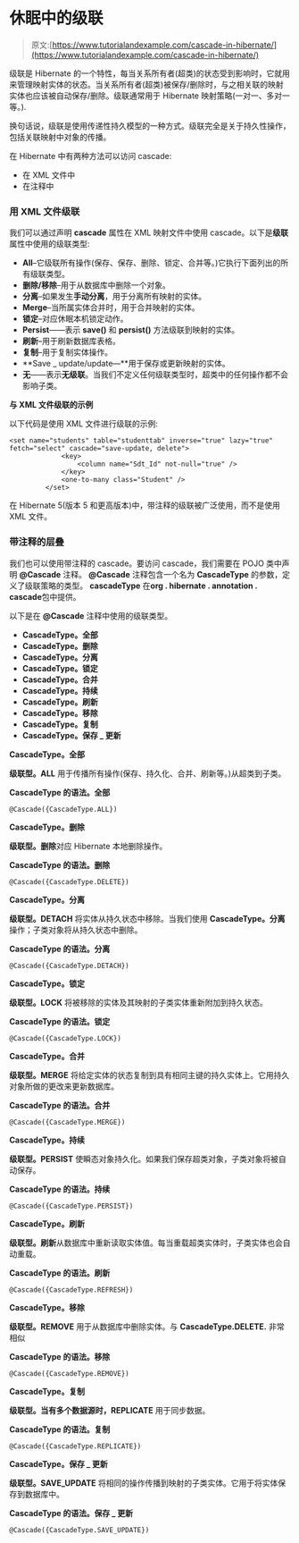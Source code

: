 # 休眠中的级联

> 原文:[https://www.tutorialandexample.com/cascade-in-hibernate/](https://www.tutorialandexample.com/cascade-in-hibernate/)

级联是 Hibernate 的一个特性，每当关系所有者(超类)的状态受到影响时，它就用来管理映射实体的状态。当关系所有者(超类)被保存/删除时，与之相关联的映射实体也应该被自动保存/删除。级联通常用于 Hibernate 映射策略(一对一、多对一等。).

换句话说，级联是使用传递性持久模型的一种方式。级联完全是关于持久性操作，包括关联映射中对象的传播。

在 Hibernate 中有两种方法可以访问 cascade:

*   在 XML 文件中
*   在注释中

### 用 XML 文件级联

我们可以通过声明 **cascade** 属性在 XML 映射文件中使用 cascade。以下是**级联**属性中使用的级联类型:

*   **All**–它级联所有操作(保存、保存、删除、锁定、合并等。)它执行下面列出的所有级联类型。
*   **删除/移除**–用于从数据库中删除一个对象。
*   **分离**–如果发生**手动分离**，用于分离所有映射的实体。
*   **Merge**–当所属实体合并时，用于合并映射的实体。
*   **锁定**–对应休眠本机锁定动作。
*   **Persist**——表示 **save()** 和 **persist()** 方法级联到映射的实体。
*   **刷新**–用于刷新数据库表格。
*   **复制**–用于复制实体操作。
*   **Save _ update/update—**用于保存或更新映射的实体。
*   **无**——表示**无级联**。当我们不定义任何级联类型时，超类中的任何操作都不会影响子类。

**与 XML 文件级联的示例**

以下代码是使用 XML 文件进行级联的示例:

```
<set name="students" table="studenttab" inverse="true" lazy="true" fetch="select" cascade="save-update, delete">
             <key>         
                 <column name="Sdt_Id" not-null="true" />
             </key>
             <one-to-many class="Student" />
         </set>  
```

在 Hibernate 5(版本 5 和更高版本)中，带注释的级联被广泛使用，而不是使用 XML 文件。

### 带注释的层叠

我们也可以使用带注释的 cascade。要访问 cascade，我们需要在 POJO 类中声明 **@Cascade** 注释。 **@Cascade** 注释包含一个名为 **CascadeType** 的参数，定义了级联策略的类型。 **cascadeType** 在**org . hibernate . annotation . cascade**包中提供。

以下是在 **@Cascade** 注释中使用的级联类型。

*   **CascadeType。全部**
*   **CascadeType。删除**
*   **CascadeType。分离**
*   **CascadeType。锁定**
*   **CascadeType。合并**
*   **CascadeType。持续**
*   **CascadeType。刷新**
*   **CascadeType。移除**
*   **CascadeType。复制**
*   **CascadeType。保存 _ 更新**

**CascadeType。全部**

**级联型。ALL** 用于传播所有操作(保存、持久化、合并、刷新等。)从超类到子类。

**CascadeType 的语法。全部**

```
@Cascade({CascadeType.ALL})
```

**CascadeType。删除**

**级联型。删除**对应 Hibernate 本地删除操作。

**CascadeType 的语法。删除**

```
@Cascade({CascadeType.DELETE})
```

**CascadeType。分离**

**级联型。DETACH** 将实体从持久状态中移除。当我们使用 **CascadeType。分离**操作；子类对象将从持久状态中删除。

**CascadeType 的语法。分离**

```
@Cascade({CascadeType.DETACH})
```

**CascadeType。锁定**

**级联型。LOCK** 将被移除的实体及其映射的子类实体重新附加到持久状态。

**CascadeType 的语法。锁定**

```
@Cascade({CascadeType.LOCK})
```

**CascadeType。合并**

**级联型。MERGE** 将给定实体的状态复制到具有相同主键的持久实体上。它用持久对象所做的更改来更新数据库。

**CascadeType 的语法。合并**

```
@Cascade({CascadeType.MERGE})
```

**CascadeType。持续**

**级联型。PERSIST** 使瞬态对象持久化。如果我们保存超类对象，子类对象将被自动保存。

**CascadeType 的语法。持续**

```
@Cascade({CascadeType.PERSIST})
```

**CascadeType。刷新**

**级联型。刷新**从数据库中重新读取实体值。每当重载超类实体时，子类实体也会自动重载。

**CascadeType 的语法。刷新**

```
@Cascade({CascadeType.REFRESH})
```

**CascadeType。移除**

**级联型。REMOVE** 用于从数据库中删除实体。与 **CascadeType.DELETE.** 非常相似

**CascadeType 的语法。移除**

```
@Cascade({CascadeType.REMOVE})
```

**CascadeType。复制**

**级联型。当有多个数据源时，REPLICATE** 用于同步数据。

**CascadeType 的语法。复制**

```
@Cascade({CascadeType.REPLICATE})
```

**CascadeType。保存 _ 更新**

**级联型。SAVE_UPDATE** 将相同的操作传播到映射的子类实体。它用于将实体保存到数据库中。

**CascadeType 的语法。保存 _ 更新**

```
@Cascade({CascadeType.SAVE_UPDATE})
```